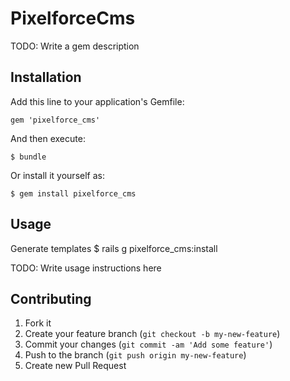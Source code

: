 # PixelforceCms

TODO: Write a gem description

## Installation

Add this line to your application's Gemfile:

    gem 'pixelforce_cms'

And then execute:

    $ bundle

Or install it yourself as:

    $ gem install pixelforce_cms

## Usage

Generate templates
    $ rails g pixelforce_cms:install



TODO: Write usage instructions here

## Contributing

1. Fork it
2. Create your feature branch (`git checkout -b my-new-feature`)
3. Commit your changes (`git commit -am 'Add some feature'`)
4. Push to the branch (`git push origin my-new-feature`)
5. Create new Pull Request
